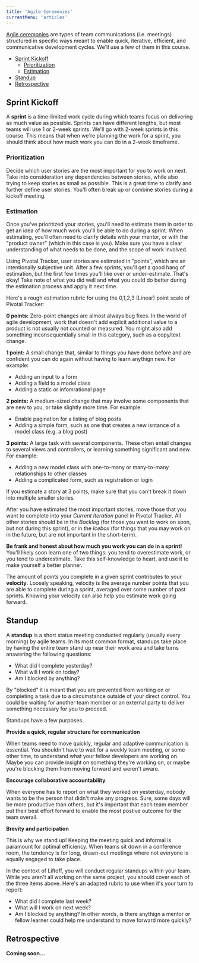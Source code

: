 ```yaml
---
title: 'Agile Ceremonies'
currentMenu: 'articles'
---
```


[Agile ceremonies](https://www.atlassian.com/agile/ceremonies) are types of team communications (i.e. meetings) structured in specific ways meant to enable quick, iterative, efficient, and communicative development cycles. We'll use a few of them in this course.

- [Sprint Kickoff](#sprint-kickoff)
    - [Prioritization](#prioritization)
    - [Estimation](#estimation)
- [Standup](#standup)
- [Retrospective](#retrospective)

## Sprint Kickoff

A **sprint** is a time-limited work cycle during which teams focus on delivering as much value as possible. Sprints can have different lengths, but most teams will use 1 or 2-week sprints. We'll go with 2-week sprints in this course. This means that when we're planning the work for a sprint, you should think about how much work you can do in a 2-week timeframe.

### Prioritization

Decide which user stories are the most important for you to work on next. Take into consideration any dependencies between stories, while also trying to keep stories as small as possible. This is a great time to clarify and further define user stories. You'll often break up or combine stories during a kickoff meeting.

### Estimation

Once you've prioritized your stories, you'll need to estimate them in order to get an idea of how much work you'll be able to do during a sprint. When estimating, you'll often need to clarify details with your mentor, or with the "product owner" (which in this case is you). Make sure you have a clear understanding of what needs to be done, and the scope of work involved. 

Using Pivotal Tracker, user stories are estimated in "points", which are an intentionally subjective unit. After a few sprints, you'll get a good hang of estimation, but the first few times you'll like over or under-estimate. That's okay! Take note of what you did well and what you could do better during the estimation process and apply it next time.

Here's a rough estimation rubric for using the 0,1,2,3 (Linear) point scale of Pivotal Tracker:

**0 points:** Zero-point changes are almost always bug fixes. In the world of agile development, work that doesn't add explicit additional value to a product is not usually not counted or measured. You might also add something inconsequentially small in this category, such as a copy/text change.

**1 point:** A small change that, similar to things you have done before and are confident you can do again without having to learn anythign new. For example:
- Adding an input to a form
- Adding a field to a model class
- Adding a static or infomrational page

**2 points:** A medium-sized change that may involve some components that are new to you, or take slightly more time. For example:
- Enable pagination for a listing of blog posts
- Adding a simple form, such as one that creates a new isntance of a model class (e.g. a blog post)

**3 points:** A large task with several components. These often entail changes to several views and controllers, or learning something significant and new. For example:
- Adding a new model class with one-to-many or many-to-many relationships to other classes
- Adding a complicated form, such as registration or login

<aside class="aside-pro-tip" markdown="1">
If you estimate a story at 3 points, make sure that you can't break it down into multiple smaller stories.
</aside>

After you have estimated the most important stories, move those that you want to complete into your *Current Iteration* panel in Pivotal Tracker. All other stories should be in the *Backlog* (for those you want to work on soon, but not during this sprint), or in the *Icebox* (for things that you may work on in the future, but are not important in the short-term).

**Be frank and honest about how much you work you can do in a sprint!** You'll likely soon learn one of two things: you tend to overestimate work, or you tend to underestimate. Take this self-knowledge to heart, and use it to make yourself a better planner.

The amount of points you complete in a given sprint contributes to your **velocity**. Loosely speaking, velocity is the average number points that you are able to complete during a sprint, averaged over some number of past sprints. Knowing your velocity can also help you estimate work going forward.

## Standup

A **standup** is a short status meeting conducted regularly (usually every morning) by agile teams. In its most common format, standups take place by having the entire team stand up near their work area and take turns answering the following questions:

- What did I complete yesterday?
- What will I work on today?
- Am I blocked by anything?

By "blocked" it is meant that you are prevented from working on or completing a task due to a circumstance outside of your direct control. You could be waiting for another team member or an external party to deliver something necessary for you to proceed.

Standups have a few purposes.

**Provide a quick, regular structure for communication**

When teams need to move quickly, regular and adaptive communication is essential. You shouldn't have to wait for a weekly team meeting, or some other time, to understand what your fellow developers are working on. Maybe you can provide insight on something they're working on, or maybe you're blocking them from moving forward and weren't aware.

**Encourage collaborative accountability**

When everyone has to report on what they worked on yesterday, nobody wants to be the person that didn't make any progress. Sure, some days will be more productive than others, but it's important that each team member put their best effort forward to enable the most postive outcome for the team overall.

**Brevity and participation**

This is why we stand up! Keeping the meeting quick and informal is paramount for optimal efficiency. When teams sit down in a conference room, the tendency is for long, drawn-out meetings where not everyone is equally engaged to take place.

In the context of Liftoff, you will conduct regular standups within your team. While you aren't all working on the same project, you should cover each of the three items above. Here's an adapted rubric to use when it's your turn to report:

- What did I complete last week?
- What will I work on next week?
- Am I blocked by anything? In other words, is there anythign a mentor or fellow learner could help me understand to move forward more quickly?

## Retrospective

**Coming soon...**